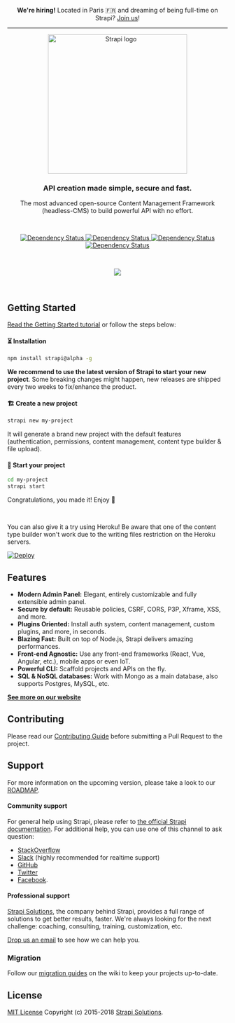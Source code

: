 <p align="center">
  <strong>We're hiring!</strong> Located in Paris 🇫🇷 and dreaming of being full-time on Strapi?
  <a href="https://strapi.io/company#looking-for-talents">Join us</a>!
</p>

---

<p align="center">
  <a href="https://strapi.io">
    <img src="https://blog.strapi.io/content/images/2017/10/logo.png" width="318px" alt="Strapi logo" />
  </a>
</p>
<h3 align="center">API creation made simple, secure and fast.</h3>
<p align="center">The most advanced open-source Content Management Framework (headless-CMS) to build powerful API with no effort.</p>
<br />
<p align="center">
  <a href="https://www.npmjs.org/package/strapi">
    <img src="https://img.shields.io/npm/v/strapi.svg" alt="Dependency Status" />
  </a>
  <a href="https://www.npmjs.org/package/strapi">
    <img src="https://img.shields.io/npm/dm/strapi.svg" alt="Dependency Status" />
  </a>
  <a href="https://travis-ci.org/strapi/strapi">
    <img src="https://travis-ci.org/strapi/strapi.svg?branch=master" alt="Dependency Status" />
  </a>
  <a href="http://slack.strapi.io">
    <img src="http://strapi-slack.herokuapp.com/badge.svg" alt="Dependency Status" />
  </a>
</p>

<br>

<p align="center">
  <a href="https://strapi.io">
    <img src="https://blog.strapi.io/content/images/2018/08/github_preview-2.png" />
  </a>
</p>

<br>

## Getting Started

<a href="https://strapi.io/getting-started)" target="_blank">Read the Getting Started tutorial</a> or follow the steps below:

#### ⏳ Installation

```bash
npm install strapi@alpha -g
````

**We recommend to use the latest version of Strapi to start your new project**. 
Some breaking changes might happen, new releases are shipped every two weeks to fix/enhance the product.

#### 🏗 Create a new project

```bash
strapi new my-project
```

It will generate a brand new project with the default features (authentication, permissions, content management, content type builder & file upload).

#### 🚀 Start your project

```bash
cd my-project
strapi start
```

Congratulations, you made it! Enjoy 🎉

<br>

You can also give it a try using Heroku! Be aware that one of the content type builder won't work due to the writing files restriction on the Heroku servers. 

<a href="https://heroku.com/deploy?template=https://github.com/strapi/strapi-heroku-app">
  <img src="https://www.herokucdn.com/deploy/button.svg" alt="Deploy">
</a>

<br>


## Features

- **Modern Admin Panel:**
  Elegant, entirely customizable and fully extensible admin panel.
- **Secure by default:** Reusable policies, CSRF, CORS, P3P, Xframe, XSS, and more.
- **Plugins Oriented:** Install auth system, content management, custom plugins, and more, in seconds.
- **Blazing Fast:** Built on top of Node.js, Strapi delivers amazing performances.
- **Front-end Agnostic:** Use any front-end frameworks (React, Vue, Angular, etc.), mobile apps or even IoT.
- **Powerful CLI:** Scaffold projects and APIs on the fly.
- **SQL & NoSQL databases:** Work with Mongo as a main database, also supports Postgres, MySQL, etc.

**[See more on our website](https://strapi.io/overview)**

## Contributing

Please read our [Contributing Guide](./CONTRIBUTING.md) before submitting a Pull Request to the project.

## Support

For more information on the upcoming version, please take a look to our [ROADMAP](https://github.com/strapi/strapi/projects).

#### Community support

For general help using Strapi, please refer to [the official Strapi documentation](https://strapi.io/documentation/). For additional help, you can use one of this channel to ask question:

- [StackOverflow](http://stackoverflow.com/questions/tagged/strapi)
- [Slack](http://slack.strapi.io) (highly recommended for realtime support)
- [GitHub](https://github.com/strapi/strapi)
- [Twitter](https://twitter.com/strapijs)
- [Facebook](https://www.facebook.com/Strapi-616063331867161).

#### Professional support

[Strapi Solutions](https://strapi.io), the company behind Strapi, provides a full range of solutions to get better results, faster. We're always looking for the next challenge: coaching, consulting, training, customization, etc. 

[Drop us an email](mailto:support@strapi.io) to see how we can help you.

### Migration

Follow our [migration guides](https://github.com/strapi/strapi/wiki) on the wiki to keep your projects up-to-date.

## License

[MIT License](LICENSE.md) Copyright (c) 2015-2018 [Strapi Solutions](https://strapi.io/).
